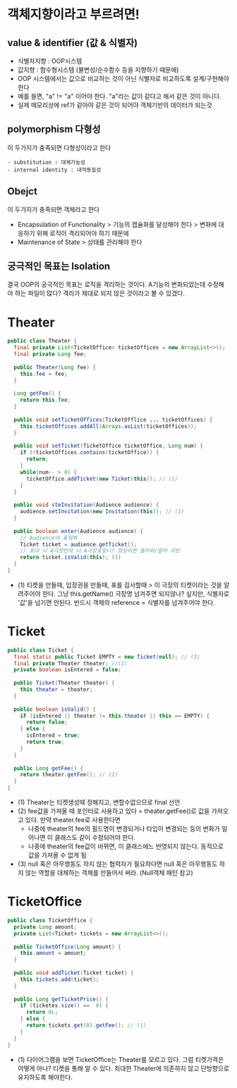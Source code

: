 # 객체지향이라고 부르려면!
## value & identifier (값 & 식별자)
- 식별자지향 : OOP시스템
- 값지향 : 함수형시스템 (불변성/순수함수 등을 지향하기 때문에)
- OOP 시스템에서는 값으로 비교하는 것이 아닌 식별자로 비교하도록 설계/구현해야 한다
- 예를 들면, "a" != "a" 이어야 한다. "a"라는 값이 같다고 해서 같은 것이 아니다. 
- 실제 메모리상에 ref가 같아야 같은 것이 되어야 객체기반의 데이터가 되는것

## polymorphism 다형성
이 두가지가 충족되면 다형성이라고 한다
```
- substitution : 대체가능성
- internal identity : 내적동질성
```

## Obejct
이 두가지가 충족되면 객체라고 한다
- Encapsulation of Functionality > 기능의 캡슐화를 달성해야 한다 > 변화에 대응하기 위해 로직이 격리되어야 하기 때문에
- Maintenance of State > 상태를 관리해야 한다

## 궁극적인 목표는 Isolation
결국 OOP의 궁극적인 목표는 로직을 격리하는 것이다. A기능의 변화되었는데 수정해야 하는 파일이 많다? 격리가 제대로 되지 않은 것이라고 볼 수 있겠다.

# Theater
```java
public class Theater {
  final private List<TicketOffice> ticketOffices = new ArrayList<>();
  final private Long fee;
  
  public Theater(Long fee) {
    this.fee = fee;
  }
  
  Long getFee() {
    return this.fee;
  }
  
  public void setTicketOffices(TicketOfflice ... ticketOffices) {
    this.ticketOffices.addAll(Arrays.asList(ticketOffices));
  }
  
  public void setTicket(TicketOffice ticketOffice, Long num) {
    if (!ticketOffices.contains(ticketOffice)) {
      return;
    }
    while(num-- > 0) {
      ticketOffice.addTicket(new Ticket(this)); // (1)
    }
  }
  
  public void steInvitation(Audience audience) {
    audience.setInvitation(new Invitation(this)); // (1)
  }
  
  public boolean enter(Audience audience) {
    // Audience야 표줘봐
    Ticket ticket = audience.getTicket();
    // 표야 나 A극장인데 너 A극장표맞니? 정상이면 들어와/말아 리턴
    return ticket.isValid(this); (1)
  }
}
```
- (1) 티켓을 만들때, 입장권을 만들때, 표를 검사할때 > 이 극장의 티켓이라는 것을 알려주어야 한다. 그냥 this.getName() 극장명 넘겨주면 되지않나? 싶지만, 식별자로 '값'을 넘기면 안된다. 반드시 객체의 reference = 식별자를 넘겨주어야 한다.

# Ticket
```java
public class Ticket {
  final static public Ticket EMPTY = new Ticket(null); // (3)
  final private Theater theater; //(1)
  private boolean isEntered = false;
  
  public Ticket(Theater theater) {
    this.theater = theater;
  }
  
  public boolean isValid() {
    if (isEntered || theater != this.theater || this == EMPTY) {
      return false;
    } else {
      isEntered = true;
      return true;
    }
  }
  
  public Long getFee() {
    return theater.getFee(); // (2)
  }
}
```
- (1) Theater는 티켓생성때 정해지고, 변할수없으므로 final 선언
- (2) fee값을 가져올 때 포인터로 사용하고 있다 = theater.getFee()로 값을 가져오고 있다. 만약 theater.fee로 사용한다면 
    - 나중에 theater의 fee의 필드명이 변경되거나 타입이 변경되는 등의 변화가 일어나면 이 클래스도 같이 수정되어야 한다.
    - 나중에 theater의 fee값이 바뀌면, 이 클래스에느 반영되지 않는다. 동적으로 값을 가져올 수 없게 됨
- (3) null 혹은 아무행동도 하지 않는 협력자가 필요하다면 null 혹은 아무행동도 하지 않는 역할을 대체하는 객체를 만들어서 써라. (Null객체 패턴 참고)

# TicketOffice
```java
public class TicketOffice {
  private Long amount;
  private List<Ticket> tickets = new ArrayList<>();
  
  public TicketOffice(Long amount) {
    this.amount = amount;
  }
  
  public void addTicket(Ticket ticket) {
    this.tickets.add(ticket);
  }
  
  public Long getTicketPrice() {
    if (ticketes.size() ==  0) {
      return 0L;
    } else {
      return tickets.get(0).getFee(); // (1)
    }
  }
}
```
- (1) 다이어그램을 보면 TicketOffice는 Theater를 모르고 있다. 그럼 티켓가격은 어떻게 아나? 티켓을 통해 알 수 있다. 최대한 Theater에 의존하지 않고 단방향으로 유지하도록 해야한다.
